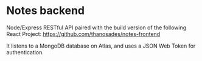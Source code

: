 # Notes backend

Node/Express RESTful API paired with the build version of
the following React Project: https://github.com/thanosades/notes-frontend

It listens to a MongoDB database on Atlas, and uses a
JSON Web Token for authentication.